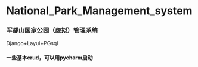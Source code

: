 # National_Park_Management_system
 
### 军都山国家公园（虚拟）管理系统
Django+Layui+PGsql

#### 一些基本crud，可以用pycharm启动
